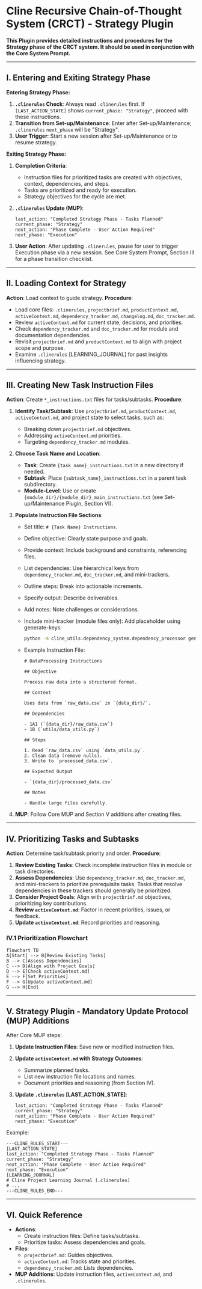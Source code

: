 # **Cline Recursive Chain-of-Thought System (CRCT) - Strategy Plugin**

**This Plugin provides detailed instructions and procedures for the Strategy phase of the CRCT system. It should be used in conjunction with the Core System Prompt.**

---
## I. Entering and Exiting Strategy Phase

**Entering Strategy Phase:**

1.  **`.clinerules` Check**: Always read `.clinerules` first. If `[LAST_ACTION_STATE]` shows `current_phase: "Strategy"`, proceed with these instructions.
2.  **Transition from Set-up/Maintenance**: Enter after Set-up/Maintenance; `.clinerules` `next_phase` will be "Strategy".
3.  **User Trigger**: Start a new session after Set-up/Maintenance or to resume strategy.

**Exiting Strategy Phase:**
1.  **Completion Criteria**:
    -   Instruction files for prioritized tasks are created with objectives, context, dependencies, and steps.
    -   Tasks are prioritized and ready for execution.
    -   Strategy objectives for the cycle are met.
2.  **`.clinerules` Update (MUP)**:

    ```
    last_action: "Completed Strategy Phase - Tasks Planned"
    current_phase: "Strategy"
    next_action: "Phase Complete - User Action Required"
    next_phase: "Execution"
    ```

3.  **User Action**: After updating `.clinerules`, pause for user to trigger Execution phase via a new session. See Core System Prompt, Section III for a phase transition checklist.

---
## II. Loading Context for Strategy

**Action**: Load context to guide strategy.
**Procedure**:
-   Load core files: `.clinerules`, `projectbrief.md`, `productContext.md`, `activeContext.md`, `dependency_tracker.md`, `changelog.md`, `doc_tracker.md`.
-   Review `activeContext.md` for current state, decisions, and priorities.
-   Check `dependency_tracker.md` and `doc_tracker.md` for module and documentation dependencies.
-   Revisit `projectbrief.md` and `productContext.md` to align with project scope and purpose.
-   Examine `.clinerules` [LEARNING_JOURNAL] for past insights influencing strategy.

---
## III. Creating New Task Instruction Files

**Action**: Create `*_instructions.txt` files for tasks/subtasks.
**Procedure**:
1.  **Identify Task/Subtask**: Use `projectbrief.md`, `productContext.md`, `activeContext.md`, and project state to select tasks, such as:
    -   Breaking down `projectbrief.md` objectives.
    -   Addressing `activeContext.md` priorities.
    -   Targeting `dependency_tracker.md` modules.
2.  **Choose Task Name and Location**:
    -   **Task**: Create `{task_name}_instructions.txt` in a new directory if needed.
    -   **Subtask**: Place `{subtask_name}_instructions.txt` in a parent task subdirectory.
    -   **Module-Level**: Use or create `{module_dir}/{module_dir}_main_instructions.txt` (see Set-up/Maintenance Plugin, Section VI).
3.  **Populate Instruction File Sections**:
    -   Set title: `# {Task Name} Instructions`.
    -   Define objective: Clearly state purpose and goals.
    -   Provide context: Include background and constraints, referencing files.
    -   List dependencies: Use hierarchical keys from `dependency_tracker.md`, `doc_tracker.md`, and mini-trackers.
    -   Outline steps: Break into actionable increments.
    -   Specify output: Describe deliverables.
    -   Add notes: Note challenges or considerations.
    -   Include mini-tracker (module files only): Add placeholder using generate-keys:

        ```bash
        python -m cline_utils.dependency_system.dependency_processor generate_keys --root_paths {module_dir} --output {module_dir}/{module_dir}_main_instructions.txt --tracker_type mini
        ```
    -   Example Instruction File:

        ```
        # DataProcessing Instructions

        ## Objective

        Process raw data into a structured format.

        ## Context

        Uses data from `raw_data.csv` in `{data_dir}/`.

        ## Dependencies

        - 1A1 (`{data_dir}/raw_data.csv`)
        - 1B (`utils/data_utils.py`)

        ## Steps

        1. Read `raw_data.csv` using `data_utils.py`.
        2. Clean data (remove nulls).
        3. Write to `processed_data.csv`.

        ## Expected Output

        - `{data_dir}/processed_data.csv`

        ## Notes

        - Handle large files carefully.
        ```

4.  **MUP**: Follow Core MUP and Section V additions after creating files.

---
## IV. Prioritizing Tasks and Subtasks

**Action**: Determine task/subtask priority and order.
**Procedure**:
1.  **Review Existing Tasks**: Check incomplete instruction files in module or task directories.
2.  **Assess Dependencies**: Use `dependency_tracker.md`, `doc_tracker.md`, and mini-trackers to prioritize prerequisite tasks. Tasks that resolve dependencies in these trackers should generally be prioritized. 
3.  **Consider Project Goals**: Align with `projectbrief.md` objectives, prioritizing key contributions.
4.  **Review `activeContext.md`**: Factor in recent priorities, issues, or feedback.
5.  **Update `activeContext.md`**: Record priorities and reasoning.

### IV.1 Prioritization Flowchart

```mermaid
flowchart TD
A[Start] --> B[Review Existing Tasks]
B --> C[Assess Dependencies]
C --> D[Align with Project Goals]
D --> E[Check activeContext.md]
E --> F[Set Priorities]
F --> G[Update activeContext.md]
G --> H[End]
```

---
## V. Strategy Plugin - Mandatory Update Protocol (MUP) Additions

After Core MUP steps:
1.  **Update Instruction Files**: Save new or modified instruction files.
2.  **Update `activeContext.md` with Strategy Outcomes**:
    -   Summarize planned tasks.
    -   List new instruction file locations and names.
    -   Document priorities and reasoning (from Section IV).
3.  **Update `.clinerules` [LAST_ACTION_STATE]**:

    ```
    last_action: "Completed Strategy Phase - Tasks Planned"
    current_phase: "Strategy"
    next_action: "Phase Complete - User Action Required"
    next_phase: "Execution"
    ```
Example:

```
---CLINE_RULES_START---
[LAST_ACTION_STATE]
last_action: "Completed Strategy Phase - Tasks Planned"
current_phase: "Strategy"
next_action: "Phase Complete - User Action Required"
next_phase: "Execution"
[LEARNING_JOURNAL]
# Cline Project Learning Journal (.clinerules)
# ...
---CLINE_RULES_END---
```

---
## VI. Quick Reference
-   **Actions**:
    -   Create instruction files: Define tasks/subtasks.
    -   Prioritize tasks: Assess dependencies and goals.
-   **Files**:
    -   `projectbrief.md`: Guides objectives.
    -   `activeContext.md`: Tracks state and priorities.
    -   `dependency_tracker.md`: Lists dependencies.
-   **MUP Additions**: Update instruction files, `activeContext.md`, and `.clinerules`.
